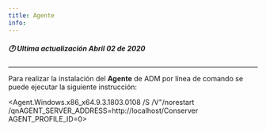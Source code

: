 ```yaml
---
title: Agente
info:
---
```

##### 🕐 Ultima actualización Abril 02 de 2020
---


Para realizar la instalación del **Agente** de ADM por línea de comando se puede ejecutar la siguiente instrucción:


<Agent.Windows.x86_x64.9.3.1803.0108 /S /V"/norestart /qnAGENT_SERVER_ADDRESS=http://localhost/Conserver AGENT_PROFILE_ID=0>
>
